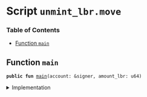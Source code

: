 
<a name="SCRIPT"></a>

# Script `unmint_lbr.move`

### Table of Contents

-  [Function `main`](#SCRIPT_main)



<a name="SCRIPT_main"></a>

## Function `main`



<pre><code><b>public</b> <b>fun</b> <a href="#SCRIPT_main">main</a>(account: &signer, amount_lbr: u64)
</code></pre>



<details>
<summary>Implementation</summary>


<pre><code><b>fun</b> <a href="#SCRIPT_main">main</a>(account: &signer, amount_lbr: u64) {
    <b>let</b> withdraw_cap = <a href="../../modules/doc/LibraAccount.md#0x1_LibraAccount_extract_withdraw_capability">LibraAccount::extract_withdraw_capability</a>(account);
    <b>let</b> lbr = <a href="../../modules/doc/LibraAccount.md#0x1_LibraAccount_withdraw_from">LibraAccount::withdraw_from</a>&lt;<a href="../../modules/doc/LBR.md#0x1_LBR">LBR</a>&gt;(&withdraw_cap, amount_lbr);
    <a href="../../modules/doc/LibraAccount.md#0x1_LibraAccount_restore_withdraw_capability">LibraAccount::restore_withdraw_capability</a>(withdraw_cap);
    <b>let</b> (coin1, coin2) = <a href="../../modules/doc/LBR.md#0x1_LBR_unpack">LBR::unpack</a>(account, lbr);
    <a href="../../modules/doc/LibraAccount.md#0x1_LibraAccount_deposit_to">LibraAccount::deposit_to</a>(account, coin1);
    <a href="../../modules/doc/LibraAccount.md#0x1_LibraAccount_deposit_to">LibraAccount::deposit_to</a>(account, coin2);
}
</code></pre>



</details>
